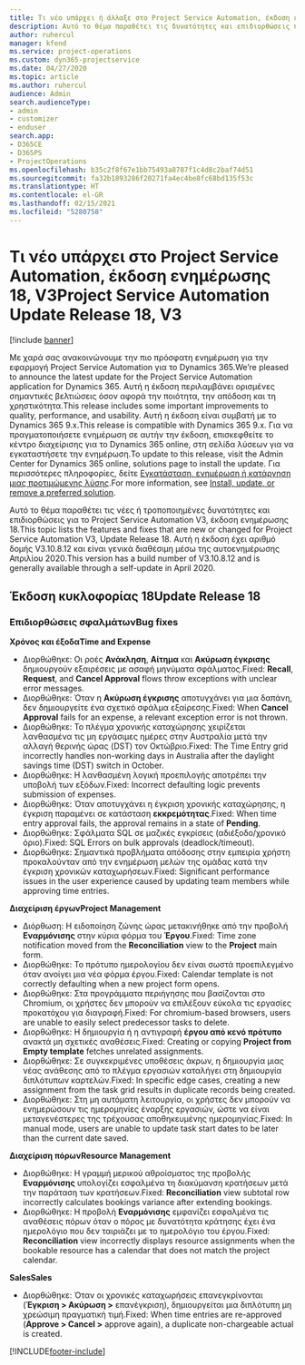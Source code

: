 ```yaml
---
title: Τι νέο υπάρχει ή άλλαξε στο Project Service Automation, έκδοση ενημέρωσης 18, V3
description: Αυτό το θέμα παραθέτει τις δυνατότητες και επιδιορθώσεις που είναι διαθέσιμες στο Project Service Automation, έκδοση ενημέρωσης 18, V3.
author: ruhercul
manager: kfend
ms.service: project-operations
ms.custom: dyn365-projectservice
ms.date: 04/27/2020
ms.topic: article
ms.author: ruhercul
audience: Admin
search.audienceType:
- admin
- customizer
- enduser
search.app:
- D365CE
- D365PS
- ProjectOperations
ms.openlocfilehash: b35c2f8f67e1bb75493a8787f1c4d8c2baf74d51
ms.sourcegitcommit: fa32b1893286f20271fa4ec4be8fc68bd135f53c
ms.translationtype: HT
ms.contentlocale: el-GR
ms.lasthandoff: 02/15/2021
ms.locfileid: "5280758"
---
```

# <a name="project-service-automation-update-release-18-v3"></a><span data-ttu-id="ee899-103">Τι νέο υπάρχει στο Project Service Automation, έκδοση ενημέρωσης 18, V3</span><span class="sxs-lookup"><span data-stu-id="ee899-103">Project Service Automation Update Release 18, V3</span></span>

[!include [banner](../includes/psa-now-project-operations.md)]

<span data-ttu-id="ee899-104">Με χαρά σας ανακοινώνουμε την πιο πρόσφατη ενημέρωση για την εφαρμογή Project Service Automation για το Dynamics 365.</span><span class="sxs-lookup"><span data-stu-id="ee899-104">We’re pleased to announce the latest update for the Project Service Automation application for Dynamics 365.</span></span> <span data-ttu-id="ee899-105">Αυτή η έκδοση περιλαμβάνει ορισμένες σημαντικές βελτιώσεις όσον αφορά την ποιότητα, την απόδοση και τη χρηστικότητα.</span><span class="sxs-lookup"><span data-stu-id="ee899-105">This release includes some important improvements to quality, performance, and usability.</span></span> <span data-ttu-id="ee899-106">Αυτή η έκδοση είναι συμβατή με το Dynamics 365 9.x.</span><span class="sxs-lookup"><span data-stu-id="ee899-106">This release is compatible with Dynamics 365 9.x.</span></span> <span data-ttu-id="ee899-107">Για να πραγματοποιήσετε ενημέρωση σε αυτήν την έκδοση, επισκεφθείτε το κέντρο διαχείρισης για το Dynamics 365 online, στη σελίδα λύσεων για να εγκαταστήσετε την ενημέρωση.</span><span class="sxs-lookup"><span data-stu-id="ee899-107">To update to this release, visit the Admin Center for Dynamics 365 online, solutions page to install the update.</span></span> <span data-ttu-id="ee899-108">Για περισσότερες πληροφορίες, δείτε [Εγκατάσταση, ενημέρωση ή κατάργηση μιας προτιμώμενης λύσης](https://docs.microsoft.com/power-platform/admin/install-remove-preferred-solution).</span><span class="sxs-lookup"><span data-stu-id="ee899-108">For more information, see [Install, update, or remove a preferred solution](https://docs.microsoft.com/power-platform/admin/install-remove-preferred-solution).</span></span>

<span data-ttu-id="ee899-109">Αυτό το θέμα παραθέτει τις νέες ή τροποποιημένες δυνατότητες και επιδιορθώσεις για το Project Service Automation V3, έκδοση ενημέρωσης 18.</span><span class="sxs-lookup"><span data-stu-id="ee899-109">This topic lists the features and fixes that are new or changed for Project Service Automation V3, Update Release 18.</span></span> <span data-ttu-id="ee899-110">Αυτή η έκδοση έχει αριθμό δομής V3.10.8.12 και είναι γενικά διαθέσιμη μέσω της αυτοενημέρωσης Απριλίου 2020.</span><span class="sxs-lookup"><span data-stu-id="ee899-110">This version has a build number of V3.10.8.12 and is generally available through a self-update in April 2020.</span></span>

## <a name="update-release-18"></a><span data-ttu-id="ee899-111">Έκδοση κυκλοφορίας 18</span><span class="sxs-lookup"><span data-stu-id="ee899-111">Update Release 18</span></span>

### <a name="bug-fixes"></a><span data-ttu-id="ee899-112">Επιδιορθώσεις σφαλμάτων</span><span class="sxs-lookup"><span data-stu-id="ee899-112">Bug fixes</span></span>

<span data-ttu-id="ee899-113">**Χρόνος και έξοδα**</span><span class="sxs-lookup"><span data-stu-id="ee899-113">**Time and Expense**</span></span>

- <span data-ttu-id="ee899-114">Διορθώθηκε: Οι ροές **Ανάκληση**, **Αίτημα** και **Ακύρωση έγκρισης** δημιουργούν εξαιρέσεις με ασαφή μηνύματα σφάλματος.</span><span class="sxs-lookup"><span data-stu-id="ee899-114">Fixed: **Recall**, **Request**, and **Cancel Approval** flows throw exceptions with unclear error messages.</span></span>
- <span data-ttu-id="ee899-115">Διορθώθηκε: Όταν η **Ακύρωση έγκρισης** αποτυγχάνει για μια δαπάνη, δεν δημιουργείτε ένα σχετικό σφάλμα εξαίρεσης.</span><span class="sxs-lookup"><span data-stu-id="ee899-115">Fixed: When **Cancel Approval** fails for an expense, a relevant exception error is not thrown.</span></span>
- <span data-ttu-id="ee899-116">Διορθώθηκε: Το πλέγμα χρονικής καταχώρησης χειρίζεται λανθασμένα τις μη εργάσιμες ημέρες στην Αυστραλία μετά την αλλαγή θερινής ώρας (DST) τον Οκτώβριο.</span><span class="sxs-lookup"><span data-stu-id="ee899-116">Fixed: The Time Entry grid incorrectly handles non-working days in Australia after the daylight savings time (DST) switch in October.</span></span>
- <span data-ttu-id="ee899-117">Διορθώθηκε: Η λανθασμένη λογική προεπιλογής αποτρέπει την υποβολή των εξόδων.</span><span class="sxs-lookup"><span data-stu-id="ee899-117">Fixed: Incorrect defaulting logic prevents submission of expenses.</span></span>
- <span data-ttu-id="ee899-118">Διορθώθηκε: Όταν αποτυγχάνει η έγκριση χρονικής καταχώρησης, η έγκριση παραμένει σε κατάσταση **εκκρεμότητας**.</span><span class="sxs-lookup"><span data-stu-id="ee899-118">Fixed: When time entry approval fails, the approval remains in a state of **Pending**.</span></span>
- <span data-ttu-id="ee899-119">Διορθώθηκε: Σφάλματα SQL σε μαζικές εγκρίσεις (αδιέξοδο/χρονικό όριο).</span><span class="sxs-lookup"><span data-stu-id="ee899-119">Fixed: SQL Errors on bulk approvals (deadlock/timeout).</span></span>
- <span data-ttu-id="ee899-120">Διορθώθηκε: Σημαντικά προβλήματα απόδοσης στην εμπειρία χρήστη προκαλούνταν από την ενημέρωση μελών της ομάδας κατά την έγκριση χρονικών καταχωρήσεων.</span><span class="sxs-lookup"><span data-stu-id="ee899-120">Fixed: Significant performance issues in the user experience caused by updating team members while approving time entries.</span></span>

<span data-ttu-id="ee899-121">**Διαχείριση έργων**</span><span class="sxs-lookup"><span data-stu-id="ee899-121">**Project Management**</span></span>

- <span data-ttu-id="ee899-122">Διόρθωση: Η ειδοποίηση ζώνης ώρας μετακινήθηκε από την προβολή **Εναρμόνισης** στην κύρια φόρμα του **Έργου**.</span><span class="sxs-lookup"><span data-stu-id="ee899-122">Fixed: Time zone notification moved from the **Reconciliation** view to the **Project** main form.</span></span>
- <span data-ttu-id="ee899-123">Διορθώθηκε: Το πρότυπο ημερολογίου δεν είναι σωστά προεπιλεγμένο όταν ανοίγει μια νέα φόρμα έργου.</span><span class="sxs-lookup"><span data-stu-id="ee899-123">Fixed: Calendar template is not correctly defaulting when a new project form opens.</span></span>
- <span data-ttu-id="ee899-124">Διορθώθηκε: Στα προγράμματα περιήγησης που βασίζονται στο Chromium, οι χρήστες δεν μπορούν να επιλέξουν εύκολα τις εργασίες προκατόχου για διαγραφή.</span><span class="sxs-lookup"><span data-stu-id="ee899-124">Fixed: For chromium-based browsers, users are unable to easily select predecessor tasks to delete.</span></span>
- <span data-ttu-id="ee899-125">Διορθώθηκε: Η δημιουργία ή η αντιγραφή **έργου από κενό πρότυπο** ανακτά μη σχετικές αναθέσεις.</span><span class="sxs-lookup"><span data-stu-id="ee899-125">Fixed: Creating or copying **Project from Empty template** fetches unrelated assignments.</span></span>
- <span data-ttu-id="ee899-126">Διορθώθηκε: Σε συγκεκριμένες υποθέσεις άκρων, η δημιουργία μιας νέας ανάθεσης από το πλέγμα εργασιών καταλήγει στη δημιουργία διπλότυπων καρτελών.</span><span class="sxs-lookup"><span data-stu-id="ee899-126">Fixed: In specific edge cases, creating a new assignment from the task grid results in duplicate records being created.</span></span>
- <span data-ttu-id="ee899-127">Διορθώθηκε: Στη μη αυτόματη λειτουργία, οι χρήστες δεν μπορούν να ενημερώσουν τις ημερομηνίες έναρξης εργασιών, ώστε να είναι μεταγενέστερες της τρέχουσας αποθηκευμένης ημερομηνίας.</span><span class="sxs-lookup"><span data-stu-id="ee899-127">Fixed: In manual mode, users are unable to update task start dates to be later than the current date saved.</span></span>

<span data-ttu-id="ee899-128">**Διαχείριση πόρων**</span><span class="sxs-lookup"><span data-stu-id="ee899-128">**Resource Management**</span></span>

- <span data-ttu-id="ee899-129">Διορθώθηκε: Η γραμμή μερικού αθροίσματος της προβολής **Εναρμόνισης** υπολογίζει εσφαλμένα τη διακύμανση κρατήσεων μετά την παράταση των κρατήσεων.</span><span class="sxs-lookup"><span data-stu-id="ee899-129">Fixed: **Reconciliation** view subtotal row incorrectly calculates bookings variance after extending bookings.</span></span>
- <span data-ttu-id="ee899-130">Διορθώθηκε: Η προβολή **Εναρμόνισης** εμφανίζει εσφαλμένα τις αναθέσεις πόρων όταν ο πόρος με δυνατότητα κράτησης έχει ένα ημερολόγιο που δεν ταιριάζει με το ημερολόγιο του έργου.</span><span class="sxs-lookup"><span data-stu-id="ee899-130">Fixed: **Reconciliation** view incorrectly displays resource assignments when the bookable resource has a calendar that does not match the project calendar.</span></span>

<span data-ttu-id="ee899-131">**Sales**</span><span class="sxs-lookup"><span data-stu-id="ee899-131">**Sales**</span></span>

- <span data-ttu-id="ee899-132">Διορθώθηκε: Όταν οι χρονικές καταχωρήσεις επανεγκρίνονται (**Έγκριση > Ακύρωση >** επανέγκριση), δημιουργείται μια διπλότυπη μη χρεώσιμη πραγματική τιμή.</span><span class="sxs-lookup"><span data-stu-id="ee899-132">Fixed: When time entries are re-approved (**Approve > Cancel >** approve again), a duplicate non-chargeable actual is created.</span></span>


[!INCLUDE[footer-include](../includes/footer-banner.md)]